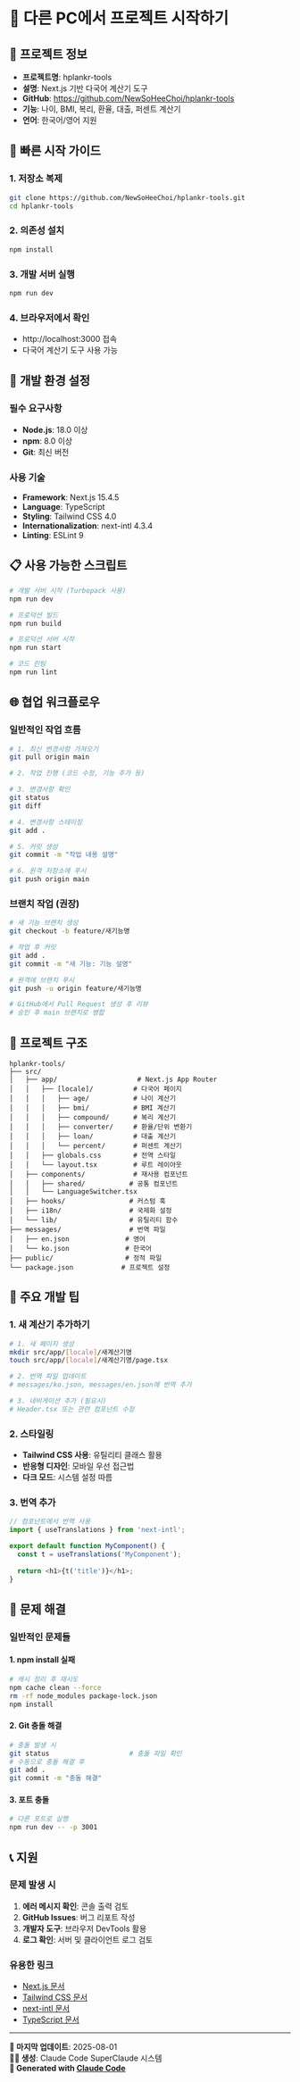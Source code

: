 # 🚀 다른 PC에서 프로젝트 시작하기

## 📁 프로젝트 정보
- **프로젝트명**: hplankr-tools
- **설명**: Next.js 기반 다국어 계산기 도구
- **GitHub**: https://github.com/NewSoHeeChoi/hplankr-tools
- **기능**: 나이, BMI, 복리, 환율, 대출, 퍼센트 계산기
- **언어**: 한국어/영어 지원

## 🎯 빠른 시작 가이드

### 1. 저장소 복제
```bash
git clone https://github.com/NewSoHeeChoi/hplankr-tools.git
cd hplankr-tools
```

### 2. 의존성 설치
```bash
npm install
```

### 3. 개발 서버 실행
```bash
npm run dev
```

### 4. 브라우저에서 확인
- http://localhost:3000 접속
- 다국어 계산기 도구 사용 가능

## 🔧 개발 환경 설정

### 필수 요구사항
- **Node.js**: 18.0 이상
- **npm**: 8.0 이상
- **Git**: 최신 버전

### 사용 기술
- **Framework**: Next.js 15.4.5
- **Language**: TypeScript
- **Styling**: Tailwind CSS 4.0
- **Internationalization**: next-intl 4.3.4
- **Linting**: ESLint 9

## 📋 사용 가능한 스크립트

```bash
# 개발 서버 시작 (Turbopack 사용)
npm run dev

# 프로덕션 빌드
npm run build

# 프로덕션 서버 시작
npm run start

# 코드 린팅
npm run lint
```

## 🌐 협업 워크플로우

### 일반적인 작업 흐름
```bash
# 1. 최신 변경사항 가져오기
git pull origin main

# 2. 작업 진행 (코드 수정, 기능 추가 등)

# 3. 변경사항 확인
git status
git diff

# 4. 변경사항 스테이징
git add .

# 5. 커밋 생성
git commit -m "작업 내용 설명"

# 6. 원격 저장소에 푸시
git push origin main
```

### 브랜치 작업 (권장)
```bash
# 새 기능 브랜치 생성
git checkout -b feature/새기능명

# 작업 후 커밋
git add .
git commit -m "새 기능: 기능 설명"

# 원격에 브랜치 푸시
git push -u origin feature/새기능명

# GitHub에서 Pull Request 생성 후 리뷰
# 승인 후 main 브랜치로 병합
```

## 🎨 프로젝트 구조

```
hplankr-tools/
├── src/
│   ├── app/                    # Next.js App Router
│   │   ├── [locale]/          # 다국어 페이지
│   │   │   ├── age/           # 나이 계산기
│   │   │   ├── bmi/           # BMI 계산기
│   │   │   ├── compound/      # 복리 계산기
│   │   │   ├── converter/     # 환율/단위 변환기
│   │   │   ├── loan/          # 대출 계산기
│   │   │   └── percent/       # 퍼센트 계산기
│   │   ├── globals.css        # 전역 스타일
│   │   └── layout.tsx         # 루트 레이아웃
│   ├── components/            # 재사용 컴포넌트
│   │   ├── shared/           # 공통 컴포넌트
│   │   └── LanguageSwitcher.tsx
│   ├── hooks/                # 커스텀 훅
│   ├── i18n/                 # 국제화 설정
│   └── lib/                  # 유틸리티 함수
├── messages/                 # 번역 파일
│   ├── en.json              # 영어
│   └── ko.json              # 한국어
├── public/                  # 정적 파일
└── package.json            # 프로젝트 설정
```

## 🔧 주요 개발 팁

### 1. 새 계산기 추가하기
```bash
# 1. 새 페이지 생성
mkdir src/app/[locale]/새계산기명
touch src/app/[locale]/새계산기명/page.tsx

# 2. 번역 파일 업데이트
# messages/ko.json, messages/en.json에 번역 추가

# 3. 네비게이션 추가 (필요시)
# Header.tsx 또는 관련 컴포넌트 수정
```

### 2. 스타일링
- **Tailwind CSS 사용**: 유틸리티 클래스 활용
- **반응형 디자인**: 모바일 우선 접근법
- **다크 모드**: 시스템 설정 따름

### 3. 번역 추가
```typescript
// 컴포넌트에서 번역 사용
import { useTranslations } from 'next-intl';

export default function MyComponent() {
  const t = useTranslations('MyComponent');
  
  return <h1>{t('title')}</h1>;
}
```

## 🚨 문제 해결

### 일반적인 문제들

#### 1. npm install 실패
```bash
# 캐시 정리 후 재시도
npm cache clean --force
rm -rf node_modules package-lock.json
npm install
```

#### 2. Git 충돌 해결
```bash
# 충돌 발생 시
git status                    # 충돌 파일 확인
# 수동으로 충돌 해결 후
git add .
git commit -m "충돌 해결"
```

#### 3. 포트 충돌
```bash
# 다른 포트로 실행
npm run dev -- -p 3001
```

## 📞 지원

### 문제 발생 시
1. **에러 메시지 확인**: 콘솔 출력 검토
2. **GitHub Issues**: 버그 리포트 작성
3. **개발자 도구**: 브라우저 DevTools 활용
4. **로그 확인**: 서버 및 클라이언트 로그 검토

### 유용한 링크
- [Next.js 문서](https://nextjs.org/docs)
- [Tailwind CSS 문서](https://tailwindcss.com/docs)
- [next-intl 문서](https://next-intl.dev/)
- [TypeScript 문서](https://www.typescriptlang.org/docs/)

---

**📝 마지막 업데이트**: 2025-08-01  
**👨‍💻 생성**: Claude Code SuperClaude 시스템  
**🤖 Generated with [Claude Code](https://claude.ai/code)**